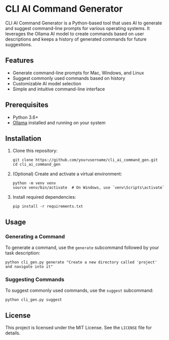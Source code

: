 # CLI AI Command Generator

CLI AI Command Generator is a Python-based tool that uses AI to generate and suggest command-line prompts for various operating systems. It leverages the Ollama AI model to create commands based on user descriptions and keeps a history of generated commands for future suggestions.

## Features

- Generate command-line prompts for Mac, Windows, and Linux
- Suggest commonly used commands based on history
- Customizable AI model selection
- Simple and intuitive command-line interface

## Prerequisites

- Python 3.6+
- [Ollama](https://ollama.ai/download) installed and running on your system

## Installation

1. Clone this repository:
   ```
   git clone https://github.com/yourusername/cli_ai_command_gen.git
   cd cli_ai_command_gen
   ```

2. (Optional) Create and activate a virtual environment:
   ```
   python -m venv venv
   source venv/bin/activate  # On Windows, use `venv\Scripts\activate`
   ```

3. Install required dependencies:
   ```
   pip install -r requirements.txt
   ```

## Usage

### Generating a Command

To generate a command, use the `generate` subcommand followed by your task description:

```
python cli_gen.py generate "Create a new directory called 'project' and navigate into it"
```

### Suggesting Commands

To suggest commonly used commands, use the `suggest` subcommand:

```
python cli_gen.py suggest
```

## License

This project is licensed under the MIT License. See the `LICENSE` file for details.


